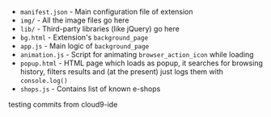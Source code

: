 * `manifest.json`	- Main configuration file of extension
* `img/`	- All the image files go here
* `lib/`	- Third-party libraries (like jQuery) go here
* `bg.html`	- Extension's `background_page`
* `app.js`	- Main logic of `background_page`
* `animation.js`	- Script for animating `browser_action_icon` while loading
* `popup.html`	- HTML page which loads as popup, it searches for browsing history, filters results and (at the present) just logs them with `console.log()`
* `shops.js`	- Contains list of known e-shops

testing commits from cloud9-ide

